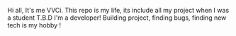 Hi all, It's me VVCi. This repo is my life, its include all my project when I was a student T.B.D
I'm a developer!
Building project, finding bugs, finding new tech is my hobby !
